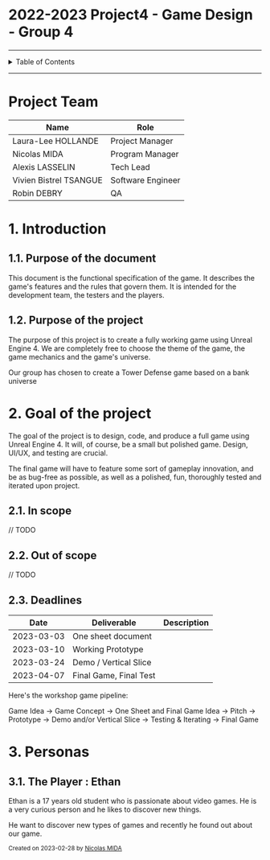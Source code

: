 # 2022-2023 Project4 - Game Design - Group 4




___

<details>
<summary>Table of Contents</summary>

- [2022-2023 Project4 - Game Design - Group 4](#2022-2023-project4---game-design---group-4)
- [Project Team](#project-team)
- [1. Introduction](#1-introduction)
  - [1.1. Purpose of the document](#11-purpose-of-the-document)
  - [1.2. Purpose of the project](#12-purpose-of-the-project)
- [2. Goal of the project](#2-goal-of-the-project)
  - [2.1. In scope](#21-in-scope)
  - [2.2. Out of scope](#22-out-of-scope)
  - [2.3. Deadlines](#23-deadlines)
- [3. Personas](#3-personas)
  - [3.1. The Player : Ethan](#31-the-player--ethan)

</details>

___

# Project Team

| Name | Role | 
| --- | --- |
| Laura-Lee HOLLANDE | Project Manager |
| Nicolas MIDA | Program Manager |
| Alexis LASSELIN | Tech Lead |
| Vivien Bistrel TSANGUE | Software Engineer |
| Robin DEBRY | QA |


# 1. Introduction

## 1.1. Purpose of the document

This document is the functional specification of the game. It describes the game's features and the rules that govern them. It is intended for the development team, the testers and the players.

## 1.2. Purpose of the project 

The purpose of this project is to create a fully working game using Unreal Engine 4. We are completely free to choose the theme of the game, the game mechanics and the game's universe.

Our group has chosen to create a Tower Defense game based on a bank universe


# 2. Goal of the project

The goal of the project is to design, code, and produce a full game using Unreal Engine 4. It will, of course, be a small but polished game. Design, UI/UX, and testing are crucial. 

The final game will have to feature some sort of gameplay innovation, and be as bug-free as possible, as well as a polished, fun, thoroughly tested and iterated upon project. 

## 2.1. In scope

// TODO

## 2.2. Out of scope

// TODO

## 2.3. Deadlines

| Date | Deliverable | Description |
| --- | --- | --- |
| 2023-03-03 | One sheet document |  |
| 2023-03-10 | Working Prototype |  |
| 2023-03-24 | Demo / Vertical Slice |  |
| 2023-04-07 | Final Game, Final Test |  |

Here's the workshop game pipeline:

Game Idea → Game Concept → One Sheet and Final Game Idea → Pitch → Prototype → Demo and/or Vertical Slice → Testing & Iterating → Final Game


# 3. Personas

## 3.1. The Player : Ethan

Ethan is a 17 years old student who is passionate about video games. He is a very curious person and he likes to discover new things. 

He want to discover new types of games and recently he found out about our game. 


<sub>Created on 2023-02-28 by [Nicolas MIDA](https://www.linkedin.com/in/nicolas-mida/) </sub> 




